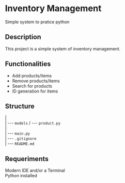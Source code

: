 # Inventory Management

Simple system to pratice python

## Description

This project is a simple system of inventory management. 

## Functionalities

- Add products/items
- Remove products/items
- Search for products
- ID generation for items

## Structure

| <br>
| --- `models` /  --- `product.py` <br>
|<br>
| --- `main.py` <br>
| --- `.gitignore` <br>
| --- `README.md` <br>

## Requeriments

Modern IDE and/or a Terminal <br>
Python installed
